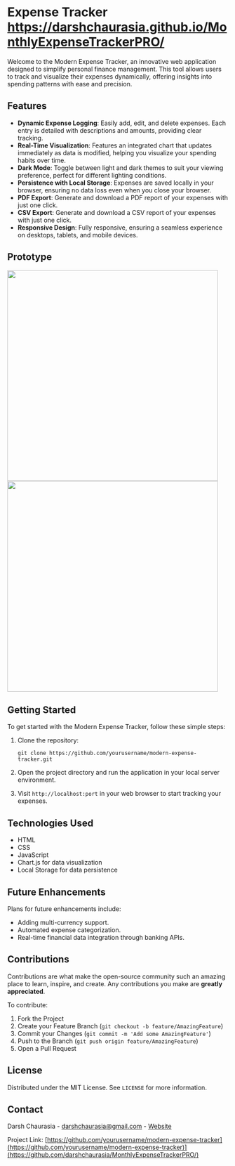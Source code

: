 # Expense Tracker https://darshchaurasia.github.io/MonthlyExpenseTrackerPRO/

Welcome to the Modern Expense Tracker, an innovative web application designed to simplify personal finance management. This tool allows users to track and visualize their expenses dynamically, offering insights into spending patterns with ease and precision.

## Features

- **Dynamic Expense Logging**: Easily add, edit, and delete expenses. Each entry is detailed with descriptions and amounts, providing clear tracking.
- **Real-Time Visualization**: Features an integrated chart that updates immediately as data is modified, helping you visualize your spending habits over time.
- **Dark Mode**: Toggle between light and dark themes to suit your viewing preference, perfect for different lighting conditions.
- **Persistence with Local Storage**: Expenses are saved locally in your browser, ensuring no data loss even when you close your browser.
- **PDF Export**: Generate and download a PDF report of your expenses with just one click.
- **CSV Export**: Generate and download a CSV report of your expenses with just one click.
- **Responsive Design**: Fully responsive, ensuring a seamless experience on desktops, tablets, and mobile devices.

## Prototype

<img src="https://github.com/darshchaurasia/MonthlyExpenseTrackerPRO/assets/43368969/5ff7412a-cbe0-435b-9f4a-1d74a275a799" height ="480px">
<img src="https://github.com/darshchaurasia/MonthlyExpenseTrackerPRO/assets/43368969/439d0a13-b194-40ee-81db-54d310a4cd3b" height ="480px">

## Getting Started

To get started with the Modern Expense Tracker, follow these simple steps:

1. Clone the repository:
   ```
   git clone https://github.com/yourusername/modern-expense-tracker.git
   ```
2. Open the project directory and run the application in your local server environment.

3. Visit `http://localhost:port` in your web browser to start tracking your expenses.

## Technologies Used

- HTML
- CSS
- JavaScript
- Chart.js for data visualization
- Local Storage for data persistence

## Future Enhancements

Plans for future enhancements include:

- Adding multi-currency support.
- Automated expense categorization.
- Real-time financial data integration through banking APIs.

## Contributions

Contributions are what make the open-source community such an amazing place to learn, inspire, and create. Any contributions you make are **greatly appreciated**.

To contribute:

1. Fork the Project
2. Create your Feature Branch (`git checkout -b feature/AmazingFeature`)
3. Commit your Changes (`git commit -m 'Add some AmazingFeature'`)
4. Push to the Branch (`git push origin feature/AmazingFeature`)
5. Open a Pull Request

## License

Distributed under the MIT License. See `LICENSE` for more information.

## Contact

Darsh Chaurasia - darshchaurasia@gmail.com - [Website](https://darshchaurasia.com)

Project Link: [https://github.com/yourusername/modern-expense-tracker](https://github.com/yourusername/modern-expense-tracker)](https://github.com/darshchaurasia/MonthlyExpenseTrackerPRO/)
